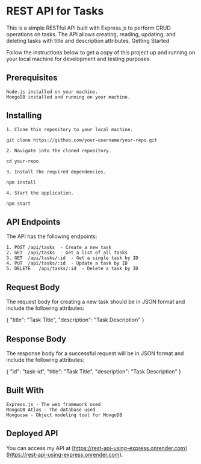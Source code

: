 # REST API for Tasks

This is a simple RESTful API built with Express.js to perform CRUD operations on tasks. The API allows creating, reading, updating, and deleting tasks with title and description attributes.
Getting Started

Follow the instructions below to get a copy of this project up and running on your local machine for development and testing purposes.

## Prerequisites

    Node.js installed on your machine.
    MongoDB installed and running on your machine.

## Installing

    1. Clone this repository to your local machine.
    
    git clone https://github.com/your-username/your-repo.git

    2. Navigate into the cloned repository.

    cd your-repo

    3. Install the required dependencies.

    npm install

    4. Start the application.

    npm start

## API Endpoints

The API has the following endpoints:

    1. POST	/api/tasks	- Create a new task
    2. GET	/api/tasks	- Get a list of all tasks
    3. GET	/api/tasks/:id	- Get a single task by ID
    4. PUT	/api/tasks/:id	- Update a task by ID
    5. DELETE	/api/tasks/:id	- Delete a task by ID

## Request Body

The request body for creating a new task should be in JSON format and include the following attributes:

{
    "title": "Task Title",
    "description": "Task Description"
}

## Response Body

The response body for a successful request will be in JSON format and include the following attributes:

{
    "id": "task-id",
    "title": "Task Title",
    "description": "Task Description"
}

## Built With

    Express.js - The web framework used
    MongoDB Atlas - The database used
    Mongoose - Object modeling tool for MongoDB
    
## Deployed API

You can access my API at [https://rest-api-using-express.onrender.com] (https://rest-api-using-express.onrender.com).
